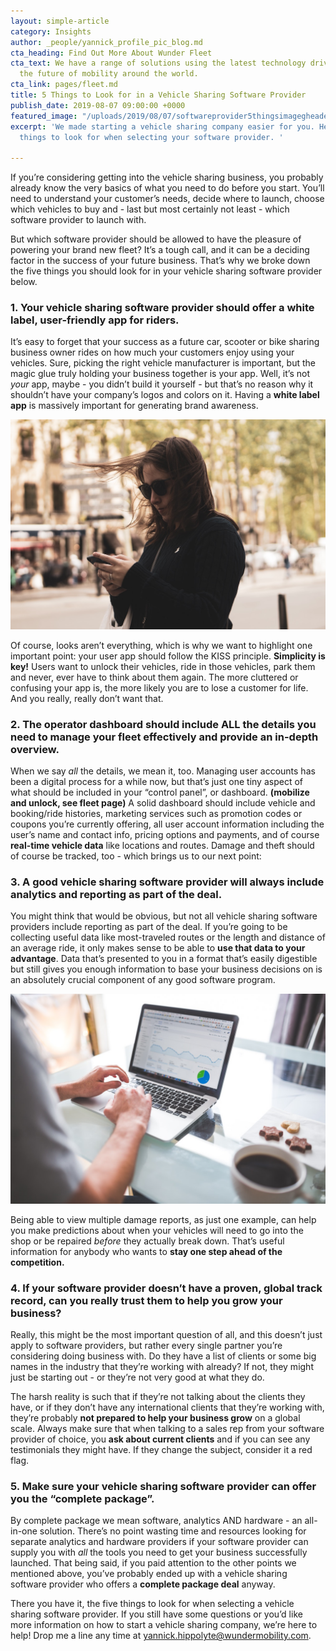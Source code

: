 ```yaml
---
layout: simple-article
category: Insights
author: _people/yannick_profile_pic_blog.md
cta_heading: Find Out More About Wunder Fleet
cta_text: We have a range of solutions using the latest technology driving forward
  the future of mobility around the world.
cta_link: pages/fleet.md
title: 5 Things to Look for in a Vehicle Sharing Software Provider
publish_date: 2019-08-07 09:00:00 +0000
featured_image: "/uploads/2019/08/07/softwareprovider5thingsimagegheader.jpg"
excerpt: 'We made starting a vehicle sharing company easier for you. Here are five
  things to look for when selecting your software provider. '

---
```

If you’re considering getting into the vehicle sharing business, you probably already know the very basics of what you need to do before you start. You’ll need to understand your customer’s needs, decide where to launch, choose which vehicles to buy and - last but most certainly not least - which software provider to launch with.

But which software provider should be allowed to have the pleasure of powering your brand new fleet? It’s a tough call, and it can be a deciding factor in the success of your future business. That’s why we broke down the five things you should look for in your vehicle sharing software provider below.

### 1. Your vehicle sharing software provider should offer a white label, user-friendly app for riders.

It’s easy to forget that your success as a future car, scooter or bike sharing business owner rides on how much your customers enjoy using your vehicles. Sure, picking the right vehicle manufacturer is important, but the magic glue truly holding your business together is your app. Well, it’s not _your_ app, maybe - you didn’t build it yourself - but that’s no reason why it shouldn’t have your company’s logos and colors on it. Having a **white label app** is massively important for generating brand awareness.

![](/uploads/2019/08/07/womanholdingphoneimage1.jpg)

Of course, looks aren’t everything, which is why we want to highlight one important point: your user app should follow the KISS principle. **Simplicity is key!** Users want to unlock their vehicles, ride in those vehicles, park them and never, ever have to think about them again. The more cluttered or confusing your app is, the more likely you are to lose a customer for life. And you really, really don’t want that.

### 2. The operator dashboard should include ALL the details you need to manage your fleet effectively and provide an in-depth overview.

When we say _all_ the details, we mean it, too. Managing user accounts has been a digital process for a while now, but that’s just one tiny aspect of what should be included in your “control panel”, or dashboard. **(mobilize and unlock, see fleet page)** A solid dashboard should include vehicle and booking/ride histories, marketing services such as promotion codes or coupons you’re currently offering, all user account information including the user’s name and contact info, pricing options and payments, and of course **real-time vehicle data** like locations and routes. Damage and theft should of course be tracked, too - which brings us to our next point:

### 3. A good vehicle sharing software provider will always include analytics and reporting as part of the deal.

You might think that would be obvious, but not all vehicle sharing software providers include reporting as part of the deal. If you’re going to be collecting useful data like most-traveled routes or the length and distance of an average ride, it only makes sense to be able to **use that data to your advantage**. Data that’s presented to you in a format that’s easily digestible but still gives you enough information to base your business decisions on is an absolutely crucial component of any good software program.

![](/uploads/2019/08/07/stockreportingimage.jpg)

Being able to view multiple damage reports, as just one example, can help you make predictions about when your vehicles will need to go into the shop or be repaired _before_ they actually break down. That’s useful information for anybody who wants to **stay one step ahead of the competition.**

### 4. If your software provider doesn’t have a proven, global track record, can you really trust them to help you grow your business?

Really, this might be the most important question of all, and this doesn’t just apply to software providers, but rather every single partner you’re considering doing business with. Do they have a list of clients or some big names in the industry that they’re working with already? If not, they might just be starting out - or they’re not very good at what they do.

The harsh reality is such that if they’re not talking about the clients they have, or if they don’t have any international clients that they’re working with, they’re probably **not prepared to help your business grow** on a global scale. Always make sure that when talking to a sales rep from your software provider of choice, you **ask about current clients** and if you can see any testimonials they might have. If they change the subject, consider it a red flag.

### 5. Make sure your vehicle sharing software provider can offer you the “complete package”.

By complete package we mean software, analytics AND hardware - an all-in-one solution. There’s no point wasting time and resources looking for separate analytics and hardware providers if your software provider can supply you with _all_ the tools you need to get your business successfully launched. That being said, if you paid attention to the other points we mentioned above, you’ve probably ended up with a vehicle sharing software provider who offers a **complete package deal** anyway.

There you have it, the five things to look for when selecting a vehicle sharing software provider. If you still have some questions or you’d like more information on how to start a vehicle sharing company, we’re here to help! Drop me a line any time at yannick.hippolyte@wundermobility.com.